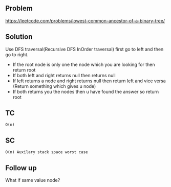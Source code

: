 ## Problem

https://leetcode.com/problems/lowest-common-ancestor-of-a-binary-tree/

## Solution

Use DFS traversal(Recursive DFS InOrder traversal) first go to left and then go to right.

- If the root node is only one the node which you are looking for then return root
- If both left and right returns null then returns null
- If left returns a node and right returns null then return left and vice versa (Return something which gives u node)
- If both returns you the nodes then u have found the answer so return root

## TC

`O(n)`

## SC

`O(n) Auxilary stack space worst case`

## Follow up

What if same value node?
